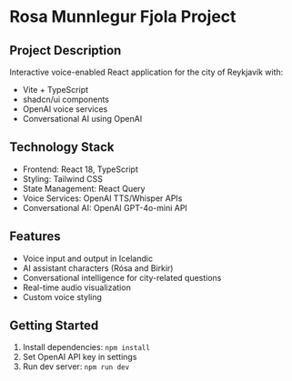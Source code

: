 
# Rosa Munnlegur Fjola Project

## Project Description
Interactive voice-enabled React application for the city of Reykjavík with:
- Vite + TypeScript
- shadcn/ui components
- OpenAI voice services
- Conversational AI using OpenAI

## Technology Stack
- Frontend: React 18, TypeScript
- Styling: Tailwind CSS
- State Management: React Query
- Voice Services: OpenAI TTS/Whisper APIs
- Conversational AI: OpenAI GPT-4o-mini API

## Features
- Voice input and output in Icelandic
- AI assistant characters (Rósa and Birkir)
- Conversational intelligence for city-related questions
- Real-time audio visualization
- Custom voice styling

## Getting Started
1. Install dependencies: `npm install`
2. Set OpenAI API key in settings
3. Run dev server: `npm run dev`

[//]: # (TODO: Add architecture diagram)
[//]: # (TODO: Document all configuration files)
